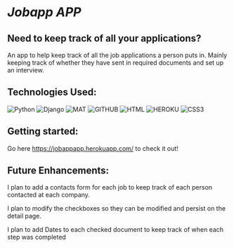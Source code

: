 # *Jobapp APP*

## Need to keep track of all your applications?
An app to help keep track of all the job applications a person puts in. Mainly keeping track of whether they have sent in required documents and set up an interview.

## Technologies Used:

![Python](https://img.shields.io/pypi/pyversions/django)
![Django](https://img.shields.io/pypi/djversions/djangorestframework)
![MAT](https://img.shields.io/badge/Materialize-CSS-orange)
![GITHUB](https://img.shields.io/badge/GitHub-100000?style=for-the-badge&logo=github&logoColor=white)
![HTML](https://img.shields.io/badge/HTML5-E34F26?style=for-the-badge&logo=html5&logoColor=white)
![HEROKU](https://img.shields.io/badge/Heroku-430098?style=for-the-badge&logo=heroku&logoColor=white)
![CSS3](https://img.shields.io/badge/CSS-239120?&style=for-the-badge&logo=css3&logoColor=white)

## Getting started:

Go here https://jobappapp.herokuapp.com/ to check it out!

## Future Enhancements:

I plan to add a contacts form for each job to keep track of each person contacted at each company.

I plan to modify the checkboxes so they can be modified and persist on the detail page.

I plan to add Dates to each checked document to keep track of when each step was completed

